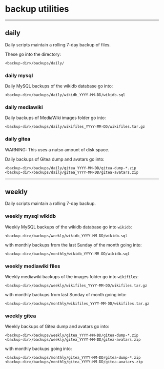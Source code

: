 # backup utilities

-----

## daily 

Daily scripts maintain a rolling 7-day backup of files.

These go into the directory:

```
<backup-dir>/backups/daily/
```

### daily mysql

Daily MySQL backups of the wikidb database go into:

```
<backup-dir>/backups/daily/wikidb_YYYY-MM-DD/wikidb.sql
```

### daily mediawiki

Daily backups of MediaWiki images folder go into:

```
<backup-dir>/backups/daily/wikifiles_YYYY-MM-DD/wikifiles.tar.gz
```

### daily gitea

WARNING: This uses a nutso amount of disk space.

Daily backups of Gitea dump and avatars go into:

```
<backup-dir>/backups/daily/gitea_YYYY-MM-DD/gitea-dump-*.zip
<backup-dir>/backups/daily/gitea_YYYY-MM-DD/gitea-avatars.zip
```



-----

## weekly

Daily scripts maintain a rolling 7-day backup.

### weekly mysql wikidb

Weekly MySQL backups of the wikidb database go into `wikidb`:

```
<backup-dir>/backups/weekly/wikidb_YYYY-MM-DD/wikidb.sql
```

with monthly backups from the last Sunday of the month going into:

```
<backup-dir>/backups/monthly/wikidb_YYYY-MM-DD/wikidb.sql
```

### weekly mediawiki files

Weekly mediawiki backups of the images folder go into `wikifiles`:

```
<backup-dir>/backups/weekly/wikifiles_YYYY-MM-DD/wikifiles.tar.gz
```

with monthly backups from last Sunday of month going into:

```
<backup-dir>/backups/monthly/wikifiles_YYYY-MM-DD/wikifiles.tar.gz
```

### weekly gitea

Weekly backups of Gitea dump and avatars go into:

```
<backup-dir>/backups/weekly/gitea_YYYY-MM-DD/gitea-dump-*.zip
<backup-dir>/backups/weekly/gitea_YYYY-MM-DD/gitea-avatars.zip
```

with monthly backups going into:

```
<backup-dir>/backups/monthly/gitea_YYYY-MM-DD/gitea-dump-*.zip
<backup-dir>/backups/monthly/gitea_YYYY-MM-DD/gitea-avatars.zip
```



